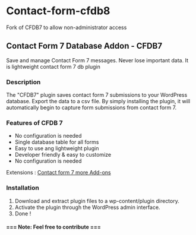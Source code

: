 # Contact-form-cfdb8

Fork of CFDB7 to allow non-administrator access

## Contact Form 7 Database Addon - CFDB7

Save and manage Contact Form 7 messages. Never lose important data. It is lightweight contact form 7 db plugin

### Description

The "CFDB7" plugin saves contact form 7 submissions to your WordPress database. Export the data to a csv file.
By simply installing the plugin, it will automatically begin to capture form submissions from contact form 7.

### Features of CFDB 7

* No configuration is needed
* Single database table for all forms
* Easy to use ang lightweight plugin
* Developer friendly & easy to customize
* No configuration is needed

 Extensions : [Contact form 7 more Add-ons](https://ciphercoin.com/contact-form-7-database-cfdb7-add-ons/)

### Installation 

1. Download and extract plugin files to a wp-content/plugin directory.
2. Activate the plugin through the WordPress admin interface.
3. Done !

#### === Note: Feel free to contribute === 

 
